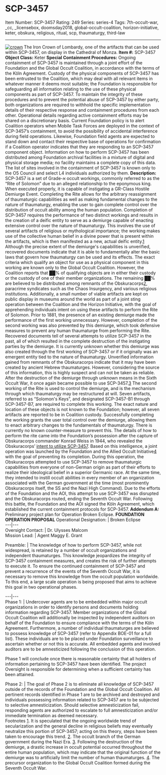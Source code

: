 # SCP-3457
Item Number: SCP-3457
Rating: 249
Series: series-4
Tags: 7th-occult-war, _cc, _licensebox, doomsday2018, global-occult-coalition, horizon-initiative, keter, obskura, religious, ritual, scp, thaumaturgy, third-law

---

[![crown](https://scp-wiki.wdfiles.com/local--resized-images/scp-3457/crown/medium.jpg)](https://scp-wiki.wdfiles.com/local--files/scp-3457/crown)
The Iron Crown of Lombardy, one of the artifacts that can be used within SCP-3457, on display in the Cathedral of Monza.
**Item #:** SCP-3457
**Object Class:** Keter
**Special Containment Procedures:** Ongoing containment of SCP-3457 is maintained through a joint effort of the Foundation and the Global Occult Coalition, in accordance with the terms of the Köln Agreement. Custody of the physical components of SCP-3457 has been entrusted to the Coalition, which may deal with all relevant items in whatever manner it deems most suitable; the Foundation is responsible for safeguarding all information relating to the use of these physical components as part of SCP-3457.
To maintain the integrity of these procedures and to prevent the potential abuse of SCP-3457 by either party, both organizations are required to withhold the specific implementation details of their respective response and containment procedures from each other. Operational details regarding active containment efforts may be shared on a discretionary basis. Current Foundation policy is to alert Coalition operators when Mobile Task Forces are deployed in the context of SCP-3457’s containment, to avoid the possibility of accidental interference during field operations. Likewise, Foundation field agents are expected to stand down and contact their respective base of operations for confirmation if a Coalition operator indicates that they are responding to an SCP-3457 component object.
Information on how to perform SCP-3457 has been distributed among Foundation archival facilities in a mixture of digital and physical storage media; no facility maintains a complete copy of this data. The list of sites involved in the containment of SCP-3457 is known only to the O5 Council and select L4 individuals authorized by them.
**Description:** SCP-3457 is a set of Grade-א occult workings, commonly referred to as the “Rite of Solomon” due to an alleged relationship to the eponymous king. When executed properly, it is capable of instigating a GR-Class Hostile Demiurge Event. Completing the Rite allows for the arbitrary reassignment of thaumaturgic capabilities as well as making fundamental changes to the nature of thaumaturgy, enabling the user to gain complete control over the distribution of occult ability among the human population.
Completion of SCP-3457 requires the performance of two distinct workings and results in the creation of a deific entity to serve as a demiurge capable of enacting extensive control over the nature of thaumaturgy. This involves the use of several artifacts of religious or mythological importance; the working makes use of the collective human belief in a divine power that is present within the artifacts, which is then manifested as a new, actual deific entity.[1](javascript:;) Although the precise extent of the demiurge's capabilities is unverified, recovered documents indicate that it is able to fundamentally alter the basic laws that govern how thaumaturgy can be used and its effects.
The exact criteria which qualify an object for use as a physical component in this working are known only to the Global Occult Coalition. However, the Coalition reports that ██% of qualifying objects are in either their custody or the custody of one of their member organizations. The remaining ██% are believed to be distributed among remnants of the Obskuracorps[2](javascript:;), paracrime syndicates such as the Chaos Insurgency, and various religious institutions. Additionally, a small number of viable artifacts are kept on public display in museums around the world as part of a joint sting operation between the Coalition and the Horizon Initiative, with the goal of apprehending individuals intent on using these artifacts to perform the Rite of Solomon.
Prior to 1881, the presence of an existing demiurge made the performance of the first working unnecessary. However, completion of the second working was also prevented by this demiurge, which took defensive measures to prevent any human thaumaturge from performing the Rite. Recovered documents tell of several attempts to utilize SCP-3457 in the past, all of which resulted in the complete destruction of the instigating parties by the demiurge. It is currently unknown whether this demiurge was also created through the first working of SCP-3457 or if it originally was an emergent entity tied to the nature of thaumaturgy. Unverified information gained from remnants of the Obskuracorps indicate that it may have been created by ancient Hebrew thaumaturges. However, considering the source of this information, this is highly suspect and can not be taken as reliable. After the destruction of the demiurge through unknown means in the Sixth Occult War, it once again became possible to use SCP-3457.[3](javascript:;)
The second working of the Rite is used to control the demiurge, and is the mechanism through which thaumaturgy may be restructured at will. Seven artifacts, referred to as “Solomon's Keys”, and designated SCP-3457-B1 through SCP-3457-B7, are required to complete this working. The exact nature and location of these objects is not known to the Foundation; however, all seven artifacts are reported to be in Coalition custody. Successfully completing the working grants the user total control over the demiurge, allowing them to enact arbitrary changes to the fundamentals of thaumaturgy. There is currently no known counter-measure to prevent this.
The details of how to perform the rite came into the Foundation’s possession after the capture of Obskuracorps commander Konrad Weiss in 1944, who revealed the Obskuracorps’ [intent to utilize SCP-3457](/obskuracorps-memos). Based on this intelligence, a joint operation was launched by the Foundation and the Allied Occult Initiative[4](javascript:;) with the goal of preventing its completion. During this operation, the Obskuracorps attempted to use SCP-3457 to remove thaumaturgic capabilities from everyone of non-German origin as part of their efforts to realize their ideological belief in a superior Germanic race. At the same time, they intended to instill occult abilities in every member of an organization associated with the German government at the time (most prominently Obskuracorps itself, the SS and the Nazi High Command). Due to the efforts of the Foundation and the AOI, this attempt to use SCP-3457 was disrupted and the Obskuracorps routed, ending the Seventh Occult War. Following this battle, the Foundation and the AOI signed the Köln Agreement, which established the current containment protocols for SCP-3457.
**Addendum A:** Preliminary project plan for Operation Broken Eclipse.
**FOUNDATION OPERATION PROPOSAL**
Operational Designation: | Broken Eclipse  
---|---  
Oversight Contact: | Dr. Ulysses Malcom  
Mission Lead: | Agent Maggy E. Grant  
  

Preamble: | The knowledge of how to perform SCP-3457, while not widespread, is retained by a number of occult organizations and independent thaumaturges. This knowledge jeopardizes the integrity of SCP-3457 containment measures, and creates the risk of further attempts to execute it. To ensure the continued containment of SCP-3457 and prevent a recurrence of the events of the Seventh Occult War, it is necessary to remove this knowledge from the occult population worldwide. To this end, a large scale operation is being proposed that aims to achieve this goal in two operational phases.  
  
  
---|---  
Phase 1: | Undercover agents are to be embedded within major occult organizations in order to identify persons and documents holding information regarding SCP-3457. Member organizations of the Global Occult Coalition will additionally be inspected by independent auditors on behalf of the Foundation to ensure compliance with the terms of the Köln Agreement. Furthermore, a number of individual thaumaturges are believed to possess knowledge of SCP-3457 (refer to Appendix BOE-01 for a full list). These individuals are to be placed under Foundation surveillance to ascertain whether or not this is accurate. All embedded agents and involved auditors are to be amnesticized following the conclusion of this operation.  
  
Phase 1 will conclude once there is reasonable certainty that all holders of information pertaining to SCP-3457 have been identified. The project Oversight is responsible for determining when a sufficient certainty has been attained.  
  
  
Phase 2: | The goal of Phase 2 is to eliminate all knowledge of SCP-3457 outside of the records of the Foundation and the Global Occult Coalition. All pertinent records identified in Phase 1 are to be archived and destroyed and individuals possessing information related to SCP-3457 are to be subjected to selective amnesticization. Should selective amnesticization fail, responding agents are authorized to escalate to full amnesticization and/or immediate termination as deemed necessary.  
Footnotes
[1](javascript:;). It is speculated that the ongoing worldwide trend of secularization and the general decline in religious beliefs may eventually neutralize this portion of SCP-3457; acting on this theory, steps have been taken to encourage this trend.
[2](javascript:;). The occult branch of the German government during the Nazi Era.
[3](javascript:;). Following the destruction of the demiurge, a drastic increase in occult potential occurred throughout the entire human population, which may indicate that the original function of the demiurge was to artificially limit the number of human thaumaturges.
[4](javascript:;). The precursor organization to the Global Occult Coalition formed during the Seventh Occult War.